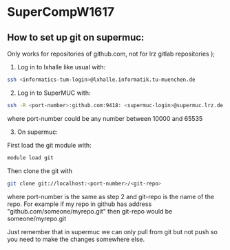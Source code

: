 # SuperCompW1617
## How to set up git on supermuc:

Only works for repositories of github.com, not for lrz gitlab repositories );

1. Log in to lxhalle like usual with: 

  ```sh
  ssh <informatics-tum-login>@lxhalle.informatik.tu-muenchen.de
  ```

2.  Log in to SuperMUC with:
  ```sh
  ssh -R <port-number>:github.com:9418: <supermuc-login>@supermuc.lrz.de
  ```

  where port-number could be any number  between 10000 and 65535


3.  On supermuc:

  First load the git module with:
  ```sh
  module load git
  ```
  Then clone the git with
  ```sh
  git clone git://localhost:<port-number>/<git-repo>
  ```
  where port-number is the same as step 2 and git-repo is the name of the repo.
  For example if my repo in github has address "github.com/someone/myrepo.git" then git-repo would be someone/myrepo.git

  Just remember that in supermuc we can only pull from git but not push so you need to make the changes somewhere else.
